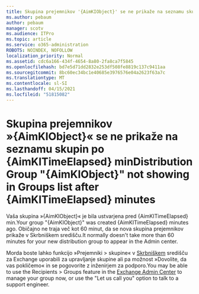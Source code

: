 ```yaml
---
title: Skupina prejemnikov '{AimKIObject}' se ne prikaže na seznamu skupin po {AimKITimeElapsed} min
ms.author: pebaum
author: pebaum
manager: scotv
ms.audience: ITPro
ms.topic: article
ms.service: o365-administration
ROBOTS: NOINDEX, NOFOLLOW
localization_priority: Normal
ms.assetid: cdc6a166-434f-4654-8a80-2fa8ca7f5845
ms.openlocfilehash: bd7e5d71dd2832e253df508fe8819c137c9411aa
ms.sourcegitcommit: 8bc60ec34bc1e40685e3976576e04a2623f63a7c
ms.translationtype: MT
ms.contentlocale: sl-SI
ms.lasthandoff: 04/15/2021
ms.locfileid: "51815082"
---
```

# <a name="distribution-group-aimkiobject-not-showing-in-groups-list-after-aimkitimeelapsed-minutes"></a><span data-ttu-id="874b3-102">Skupina prejemnikov »{AimKIObject}« se ne prikaže na seznamu skupin po {AimKITimeElapsed} min</span><span class="sxs-lookup"><span data-stu-id="874b3-102">Distribution Group "{AimKIObject}" not showing in Groups list after {AimKITimeElapsed} minutes</span></span>

<span data-ttu-id="874b3-103">Vaša skupina »{AimKIObject}« je bila ustvarjena pred {AimKITimeElapsed} min.</span><span class="sxs-lookup"><span data-stu-id="874b3-103">Your group "{AimKIObject}" was created {AimKITimeElapsed} minutes ago.</span></span> <span data-ttu-id="874b3-104">Običajno ne traja več kot 60 minut, da se nova skupina prejemnikov prikaže v Skrbniškem središču.</span><span class="sxs-lookup"><span data-stu-id="874b3-104">It normally doesn't take more than 60 minutes for your new distribution group to appear in the Admin center.</span></span>
  
<span data-ttu-id="874b3-105">Morda boste lahko funkcijo »Prejemniki > skupine« v [Skrbniškem](https://outlook.office365.com/ecp/?rfr=Admin_o365&amp;exsvurl=1&amp;mkt=en-US.aspx) središču za Exchange uporabili za upravljanje skupine ali pa možnost »Dovolite, da vas pokličemo« in se pogovorite z inženirjem za podporo.</span><span class="sxs-lookup"><span data-stu-id="874b3-105">You may be able to use the Recipients > Groups feature in the [Exchange Admin Center](https://outlook.office365.com/ecp/?rfr=Admin_o365&amp;exsvurl=1&amp;mkt=en-US.aspx) to manage your group now, or use the "Let us call you" option to talk to a support engineer.</span></span> 
  